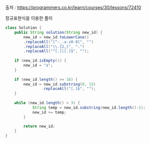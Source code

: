 출처 : https://programmers.co.kr/learn/courses/30/lessons/72410

정규표현식을 이용한 풀이

```java
class Solution {
    public String solution(String new_id) {
        new_id = new_id.toLowerCase()
		.replaceAll("[^-_.a-z0-9]", "")
		.replaceAll("\\.{2,}", ".")
		.replaceAll("^[.]|[.]$", "");
		
	if (new_id.isEmpty()) {
		new_id = "a";
	}
	
	if (new_id.length() >= 16) {
		new_id = new_id.substring(0, 15)
				.replaceAll("[.]$", "");
	}
	
	while (new_id.length() < 3) {
            String temp = new_id.substring(new_id.length()-1);
			new_id += temp;
		}
        
        return new_id;
    }
}
```
